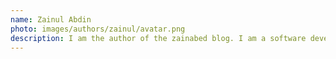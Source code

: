 ```yaml
---
name: Zainul Abdin
photo: images/authors/zainul/avatar.png
description: I am the author of the zainabed blog. I am a software developer who enjoys Java, Angular, and open source projects.
---
```


